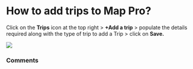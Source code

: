 # How to add trips to Map Pro?

<p class="no-margin">Click on the <b>Trips</b> icon at the top right &gt; <b>+Add a trip</b> &gt; populate the details required along with the type of trip to add a Trip &gt; click on <b>Save.</b></p>
<p class="no-margin"></p>
<div class="intercom-container"><img src="https://teams-pro.intercom-attachments-1.com/i/o/664843517/daf77c824c5cc793ddb96df8/how_to_add_trips_to_map_pro.png"></div>

### Comments

<Commentaire />